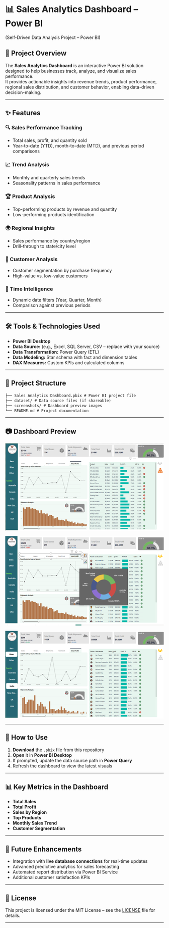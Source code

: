  # 📊 Sales Analytics Dashboard – Power BI
 (Self-Driven Data Analysis Project – Power BI)

## 📄 Project Overview
The **Sales Analytics Dashboard** is an interactive Power BI solution designed to help businesses track, analyze, and visualize sales performance.  
It provides actionable insights into revenue trends, product performance, regional sales distribution, and customer behavior, enabling data-driven decision-making.

---

## ✨ Features

### 🔍 Sales Performance Tracking
- Total sales, profit, and quantity sold
- Year-to-date (YTD), month-to-date (MTD), and previous period comparisons

### 📈 Trend Analysis
- Monthly and quarterly sales trends
- Seasonality patterns in sales performance

### 🏆 Product Analysis
- Top-performing products by revenue and quantity
- Low-performing products identification

### 🌍 Regional Insights
- Sales performance by country/region
- Drill-through to state/city level

### 👥 Customer Analysis
- Customer segmentation by purchase frequency
- High-value vs. low-value customers

### 📅 Time Intelligence
- Dynamic date filters (Year, Quarter, Month)
- Comparison against previous periods

---

## 🛠 Tools & Technologies Used
- **Power BI Desktop**
- **Data Source:** (e.g., Excel, SQL Server, CSV – replace with your source)
- **Data Transformation:** Power Query (ETL)
- **Data Modeling:** Star schema with fact and dimension tables
- **DAX Measures:** Custom KPIs and calculated columns

---

## 📂 Project Structure

    ├── Sales Analytics Dashboard.pbix # Power BI project file
    ├── dataset/ # Data source files (if shareable)
    ├── screenshots/ # Dashboard preview images
    └── README.md # Project documentation
---

## 📷 Dashboard Preview

![Dashboard Overview]( https://github.com/MGHirushiThilakna/Sales-Analytics-Dashboard-Power-BI-/blob/main/Sceenshots/Sales%20Analytics%20Dashboard.PNG)

![Product Performance]( https://github.com/MGHirushiThilakna/Sales-Analytics-Dashboard-Power-BI-/blob/main/Sceenshots/Sales%20Analytics%20Dashboard-%20with%20tooltip.png )

![Product Performance](https://github.com/MGHirushiThilakna/Sales-Analytics-Dashboard-Power-BI-/blob/main/Sceenshots/Sales%20Analytics%20Dashboard-%20with%20filters.png )

---
    
## 🚀 How to Use
1. **Download** the `.pbix` file from this repository
2. **Open** it in **Power BI Desktop**
3. If prompted, update the data source path in **Power Query**
4. Refresh the dashboard to view the latest visuals

---

## 📊 Key Metrics in the Dashboard
- **Total Sales**
- **Total Profit**
- **Sales by Region**
- **Top Products**
- **Monthly Sales Trend**
- **Customer Segmentation**

---

## 🔮 Future Enhancements
- Integration with **live database connections** for real-time updates
- Advanced predictive analytics for sales forecasting
- Automated report distribution via Power BI Service
- Additional customer satisfaction KPIs

---

## 📜 License
This project is licensed under the MIT License – see the [LICENSE](LICENSE) file for details.

---
